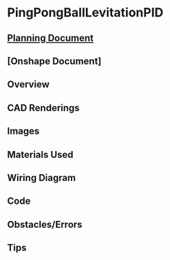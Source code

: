 # PingPongBallLevitationPID

## [Planning Document](https://docs.google.com/document/d/1iu1QzHzOoS6wglSrSRKpMj5YYZf-tlPRr4fQlHbtSWw/edit?usp=sharing)

## [Onshape Document]

## Overview

## CAD Renderings

## Images

## Materials Used

## Wiring Diagram

## Code

## Obstacles/Errors

## Tips
